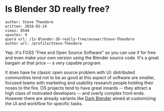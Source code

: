 # Is Blender 3D really free?

	author: Steve Theodore
	written: 2016-02-14
	views: 8544
	upvotes: 9
	quora url: /Is-Blender-3D-really-free/answer/Steve-Theodore
	author url: /profile/Steve-Theodore


Yep. It's FOSS "Free and Open Source Software" so you can use if for free and even make your own version using the Blender source code. It's a great bargain at that price -- a very capable program. 

 It does have he classic open source problem with UI: distributed communities tend not to be as good at this aspect of software are smaller, focused teams with marketing and usability research people holding their noses to the fire. OS projects tend to have great innards -- they attract a high class of motivated developers -- and overly complex front ends. However there are already variants like [Dark Blender](http://www.blendernation.com/2015/10/16/55622/) aimed at customizing the UI and workflow for specific tasks.

